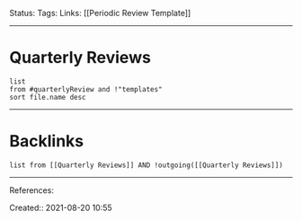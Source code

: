 Status: 
Tags: 
Links: [[Periodic Review Template]]
___
# Quarterly Reviews
```dataview
list 
from #quarterlyReview and !"templates"
sort file.name desc
```
___
# Backlinks
```dataview
list from [[Quarterly Reviews]] AND !outgoing([[Quarterly Reviews]])
```
___
References:

Created:: 2021-08-20 10:55
